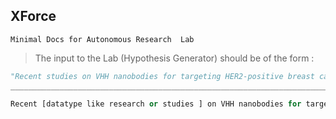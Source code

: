 ##  XForce
``` Minimal Docs for Autonomous Research  Lab ```
> The input to the Lab (Hypothesis Generator) should be of the form  :
```py
"Recent studies on VHH nanobodies for targeting HER2-positive breast cancer"
_____________________________________________________________________________

Recent [datatype like research or studies ] on VHH nanobodies for targeting [target like HER2-positive breast cancer]
```

